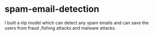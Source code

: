# spam-email-detection
I built a nlp model which can detect any spam emails and can save the users from fraud ,fishing attacks and malware attacks.
